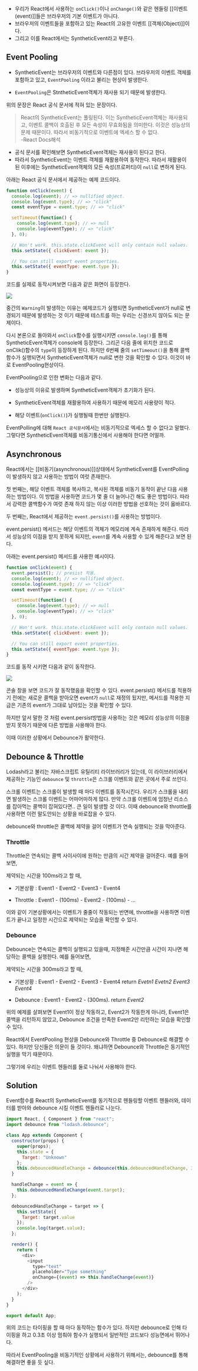 - 우리가 React에서 사용하는 `onClick()`이나 `onChange()`와 같은 헨들링 [[이벤트(event)]]들은 브라우저의 기본 이벤트가 아니다. 
- 브라우저의 이벤트들을 포함하고 있는 React의 고유한 이벤트 [[객체(Object)]]이다.
- 그리고 이를 React에서는 SyntheticEvent라고 부른다.


## Event Pooling

- SyntheticEvent는 브라우저의 이벤트와 다른점이 있다. 브라우저의 이벤트 객체를 포함하고 있고, `EventPooling` 이라고 불리는 현상이 발생한다.

- `EventPooling`은 StntheticEvent객체가 재사용 되기 때문에 발생한다.

위의 문장은 React 공식 문서에 적혀 있는 문장이다.

> React의 SyntheticEvent는 풀링된다. 이는 SyntheticEvent객체는 재사용되고, 이벤트 콜백이 호출된 후 모든 속성이 무효화됨을 의미한다. 이것은 성능상의 문제 때문이다. 따라서 비동기적으로 이벤트에 엑세스 할 수 없다.  
> -React Docs해석

- 공식 문서를 확인해보면 SyntheticEvent객체는 재사용이 된다고 한다. 
- 따라서 SyntheticEvent는 이벤트 객체를 재활용하여 동작한다. 따라서 재활용이 된 이후에는 SyntheticEvent객체의 모든 속성(프로퍼티)이 `null`로 변하게 된다.

아래는 React 공식 문서에서 제공하는 예제 코드이다.

```js
function onClick(event) {
  console.log(event); // => nullified object.
  console.log(event.type); // => "click"
  const eventType = event.type; // => "click"

  setTimeout(function() {
    console.log(event.type); // => null
    console.log(eventType); // => "click"
  }, 0);

  // Won't work. this.state.clickEvent will only contain null values.
  this.setState({ clickEvent: event });

  // You can still export event properties.
  this.setState({ eventType: event.type });
}
```

코드를 실제로 동작시켜보면 다음과 같은 화면이 등장한다. 

![](https://t1.daumcdn.net/cfile/tistory/998A5E435C39D90933)

  

중간의 `Warning`이 발생하는 이유는 예제코드가 실행되면 SyntheticEvent가 null로 변경되기 때문에 발생하는 것 이기 때문에 테스트를 하는 우리는 신경쓰지 않아도 되는 문제이다.

다시 본론으로 돌아와서 `onClick`함수를 실행시키면 `console.log()`를 통해 SyntheticEvent객체가 console에 등장한다. 그리곤 다음 줄에 위치한 코드로 onClik()함수의 `type`이 등장하게 된다. 하지만 6번째 줄의 `setTimeout()`을 통해 콜백함수가 실행되면서 SyntheticEvent객체가 null로 변한 것을 확인할 수 있다. 이것이 바로 EventPooling현상이다.

EventPooling으로 인한 변화는 다음과 같다.

- 성능상의 이유로 발생하며 SyntheticEvent객체가 초기화가 된다.

- SyntheticEvent객체를 재활용하여 사용하기 때문에 메모리 사용량이 적다.

- 해당 이벤트(`onClick()`)가 실행될때 한번만 실행된다.


EventPolling에 대해 `React 공식문서`에서는 비동기적으로 엑세스 할 수 없다고 말했다. 그렇다면 SyntheticEvent객체를 비동기통신에서 사용해야 한다면 어떨까.

## Asynchronous

React에서는 [[비동기(asynchronous)]]상태에서 SyntheticEvent를 EventPolling이 발생하지 않고 사용하는 방법이 여럿 존재한다.

첫 번째는, 해당 이벤트 객체를 복사하고, 복사된 객체를 비동기 동작이 끝난 다음 사용하는 방법이다. 이 방법을 사용하면 코드가 몇 줄 더 늘어나긴 해도 좋은 방법이다. 따라서 강력한 콜백함수가 여럿 존재 하지 않는 이상 이러한 방법을 선호하는 것이 옳바르다.

두 번째는, React에서 제공하는 `event.persist()`를 사용하는 방법이다.

event.persist() 메서드는 해당 이벤트의 객체가 메모리에 계속 존재하게 해준다. 따라서 성능상의 이점을 받지 못하게 되지만, `event`를 계속 사용할 수 있게 해준다고 보면 된다.

아래는 event.persist() 메서드를 사용한 예시이다.

```js
function onClick(event) {
  event.persist(); // presist 적용.
  console.log(event); // => nullified object.
  console.log(event.type); // => "click"
  const eventType = event.type; // => "click"

  setTimeout(function() {
    console.log(event.type); // => null
    console.log(eventType); // => "click"
  }, 0);

  // Won't work. this.state.clickEvent will only contain null values.
  this.setState({ clickEvent: event });

  // You can still export event properties.
  this.setState({ eventType: event.type });
}
```

코드를 동작 시키면 다음과 같이 동작한다.

![](https://t1.daumcdn.net/cfile/tistory/990B9B475C39D9183E)

  

콘솔 창을 보면 코드가 잘 동작했음을 확인할 수 있다. event.persist() 메서드를 적용하기 전에는 새로운 콜백을 받아오면 event가 `null`로 재정의 됬지만, 메서드를 적용한 지금은 기존의 event가 그대로 남아있는 것을 확인할 수 있다.

하지만 앞서 말한 것 처럼 event.persist방법을 사용하는 것은 메모리 성능상의 이점을 받지 못하기 때문에 다른 방법을 사용해야 한다.

이때 이러한 상황에서 Debounce가 활약한다.

## Debounce & Throttle

Lodash라고 불리는 자바스크립트 유틸리티 라이브러리가 있는데, 이 라이브러리에서 제공하는 기능인 `debounce` 및 `throttle`은 스크롤 이벤트와 같은 곳에서 주로 쓰인다.

스크롤 이벤트는 스크롤이 발생할 때 마다 이벤트를 동작시킨다. 우리가 스크롤을 내리면 발생하는 스크롤 이벤트는 어마어마하게 많다. 만약 스크롤 이벤트에 엄청난 리소스를 잡아먹는 콜백이 잡혀있다면.. 큰 일이 발생할 것 이다. 이때 debounce와 throttle를 사용하면 이런 말도안되는 상황을 바로잡을 수 있다.

debounce와 throttle은 콜백에 제약을 걸어 이벤트가 연속 실행되는 것을 막아준다.

### Throttle

Throttle은 연속되는 콜백 사이사이에 원하는 만큼의 시간 제약을 걸어준다. 예를 들어보면,

제약되는 시간을 100ms라고 할 때,

- 기본상황 : Event1 - Event2 - Event3 - Event4
    
- Throttle : Event1 - (100ms) - Event2 - (100ms) - ...
    

이와 같이 기본상황에서는 이벤트가 줄줄이 작동되는 반면에, throttle을 사용하면 이벤트가 끝나고 일정한 시간으로 제약되는 모습을 확인할 수 있다.

### Debounce

Debounce는 연속되는 콜백이 실행되고 있을때, 지정해준 시간만큼 시간이 지나면 해당하는 콜백을 실행한다. 예를 들어보면,

제약되는 시간을 300ms라고 할 때,

- 기본상황 : Event1 - Event2 - Event3 - Event4 return _Evetn1 Evetn2 Event3 Event4_
    
- Debounce : Event1 - Event2 - (300ms). return _Event2_
    

위의 예제를 살펴보면 Event1이 정상 작동하고, Event2가 작동한게 아니라, Event1은 콜백을 리턴하지 않았고, Debounce 조건을 만족한 Event2만 리턴하는 모습을 확인할 수 있다.

React에서 EventPooling 현상을 Debounce와 Throttle 중 Debounce로 해결할 수 있다. 하지만 당신들은 의문이 들 것이다. 왜냐하면 Debounce와 Throttle은 동기적인 실행을 막기 때문이다.

그렇기에 우리는 이벤트 헨들러를 둘로 나눠서 사용해야 한다.

## Solution

Event함수를 React의 SyntheticEvent를 동기적으로 헨들링할 이벤트 헨들러와, 데이터를 받아와 debounce 시킬 이벤트 헨들러로 나눈다.

```js
import React, { Component } from "react";
import debounce from "lodash.debounce";

class App extends Component {
  constructor(props) {
    super(props);
    this.state = {
      Target: "Unknown"
    };
    this.debouncedHandleChange = debounce(this.debouncedHandleChange, 300);
  }

  handleChange = event => {
    this.debouncedHandleChange(event.target);
  };

  debouncedHandleChange = target => {
    this.setState({
      Target: target.value
    });
    console.log(target.value);
  };

  render() {
    return (
      <div>
        <input
          type="text"
          placeholder="Type something"
          onChange={(event) => this.handleChange(event)}
        />
      </div>
    );
  }
}

export default App;
```

위의 코드는 타이핑을 할 때 마다 동작하는 함수가 있다. 하지만 debounce로 인해 타이핑을 하고 0.3초 이상 멈춰야 함수가 실행되서 일반적인 코드보다 성능면에서 뛰어나다.

따라서 EventPooling을 비동기적인 상황에서 사용하기 위해서는, debounce를 통해 해결하면 좋을 듯 싶다.